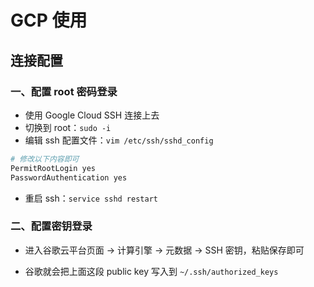 # GCP 使用

## 连接配置

### 一、配置 root 密码登录

* 使用 Google Cloud SSH 连接上去
* 切换到 root：`sudo -i`
* 编辑 ssh 配置文件：`vim /etc/ssh/sshd_config`
```bash
# 修改以下内容即可
PermitRootLogin yes
PasswordAuthentication yes
```
* 重启 ssh：`service sshd restart`

### 二、配置密钥登录

* 进入谷歌云平台页面 -> 计算引擎 -> 元数据 -> SSH 密钥，粘贴保存即可

* 谷歌就会把上面这段 public key 写入到 `~/.ssh/authorized_keys`

